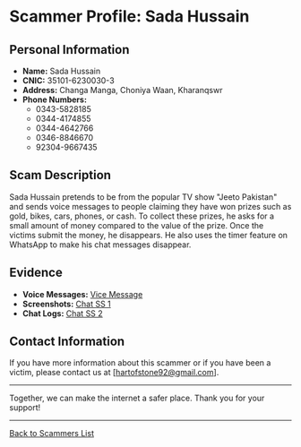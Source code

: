 # Scammer Profile: Sada Hussain

## Personal Information

- **Name:** Sada Hussain
- **CNIC:** 35101-6230030-3
- **Address:** Changa Manga, Choniya Waan, Kharanqswr
- **Phone Numbers:**
  - 0343-5828185
  - 0344-4174855
  - 0344-4642766
  - 0346-8846670
  - 92304-9667435

## Scam Description

Sada Hussain pretends to be from the popular TV show "Jeeto Pakistan" and sends voice messages to people claiming they have won prizes such as gold, bikes, cars, phones, or cash. To collect these prizes, he asks for a small amount of money compared to the value of the prize. Once the victims submit the money, he disappears. He also uses the timer feature on WhatsApp to make his chat messages disappear.

## Evidence

- **Voice Messages:** [Vice Message](proof/sada_hussain_proof.ogg)
- **Screenshots:** [Chat SS 1](proof/SS.PNG)
- **Chat Logs:** [Chat SS 2](proof/SS1.png)

## Contact Information

If you have more information about this scammer or if you have been a victim, please contact us at [hartofstone92@gmail.com].

---

Together, we can make the internet a safer place. Thank you for your support!

---

[Back to Scammers List](../README.md)
